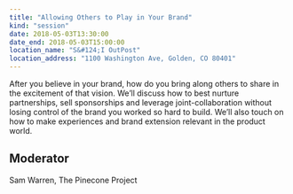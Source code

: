 ```yaml
---
title: "Allowing Others to Play in Your Brand"
kind: "session"
date: 2018-05-03T13:30:00
date_end: 2018-05-03T15:00:00
location_name: "S&#124;I OutPost"
location_address: "1100 Washington Ave, Golden, CO 80401"
---
```


After you believe in your brand, how do you bring along others to share in the excitement of that vision. We’ll discuss how to best nurture partnerships, sell sponsorships and leverage joint-collaboration without losing control of the brand you worked so hard to build. We’ll also touch on how to make experiences and brand extension relevant in the product world.

## Moderator
Sam Warren, The Pinecone Project
